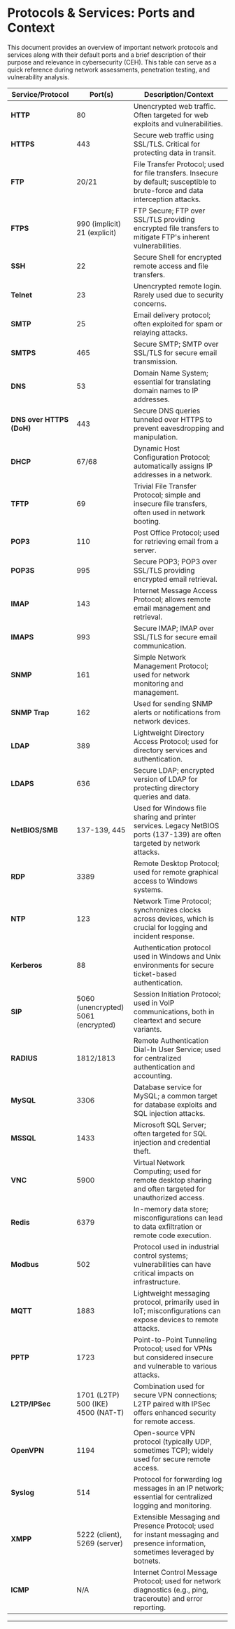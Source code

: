 # Protocols & Services: Ports and Context

This document provides an overview of important network protocols and services along with their default ports and a brief description of their purpose and relevance in cybersecurity (CEH). This table can serve as a quick reference during network assessments, penetration testing, and vulnerability analysis.

| Service/Protocol         | Port(s)                                  | Description/Context                                                                                                              |
| ------------------------ | ---------------------------------------- | -------------------------------------------------------------------------------------------------------------------------------- |
| **HTTP**                 | 80                                       | Unencrypted web traffic. Often targeted for web exploits and vulnerabilities.                                                    |
| **HTTPS**                | 443                                      | Secure web traffic using SSL/TLS. Critical for protecting data in transit.                                                       |
| **FTP**                  | 20/21                                    | File Transfer Protocol; used for file transfers. Insecure by default; susceptible to brute-force and data interception attacks.  |
| **FTPS**                 | 990 (implicit)<br>21 (explicit)          | FTP Secure; FTP over SSL/TLS providing encrypted file transfers to mitigate FTP's inherent vulnerabilities.                      |
| **SSH**                  | 22                                       | Secure Shell for encrypted remote access and file transfers.                                                                     |
| **Telnet**               | 23                                       | Unencrypted remote login. Rarely used due to security concerns.                                                                  |
| **SMTP**                 | 25                                       | Email delivery protocol; often exploited for spam or relaying attacks.                                                           |
| **SMTPS**                | 465                                      | Secure SMTP; SMTP over SSL/TLS for secure email transmission.                                                                    |
| **DNS**                  | 53                                       | Domain Name System; essential for translating domain names to IP addresses.                                                      |
| **DNS over HTTPS (DoH)** | 443                                      | Secure DNS queries tunneled over HTTPS to prevent eavesdropping and manipulation.                                                |
| **DHCP**                 | 67/68                                    | Dynamic Host Configuration Protocol; automatically assigns IP addresses in a network.                                            |
| **TFTP**                 | 69                                       | Trivial File Transfer Protocol; simple and insecure file transfers, often used in network booting.                               |
| **POP3**                 | 110                                      | Post Office Protocol; used for retrieving email from a server.                                                                   |
| **POP3S**                | 995                                      | Secure POP3; POP3 over SSL/TLS providing encrypted email retrieval.                                                              |
| **IMAP**                 | 143                                      | Internet Message Access Protocol; allows remote email management and retrieval.                                                  |
| **IMAPS**                | 993                                      | Secure IMAP; IMAP over SSL/TLS for secure email communication.                                                                   |
| **SNMP**                 | 161                                      | Simple Network Management Protocol; used for network monitoring and management.                                                  |
| **SNMP Trap**            | 162                                      | Used for sending SNMP alerts or notifications from network devices.                                                              |
| **LDAP**                 | 389                                      | Lightweight Directory Access Protocol; used for directory services and authentication.                                           |
| **LDAPS**                | 636                                      | Secure LDAP; encrypted version of LDAP for protecting directory queries and data.                                                |
| **NetBIOS/SMB**          | 137-139, 445                             | Used for Windows file sharing and printer services. Legacy NetBIOS ports (137-139) are often targeted by network attacks.        |
| **RDP**                  | 3389                                     | Remote Desktop Protocol; used for remote graphical access to Windows systems.                                                    |
| **NTP**                  | 123                                      | Network Time Protocol; synchronizes clocks across devices, which is crucial for logging and incident response.                   |
| **Kerberos**             | 88                                       | Authentication protocol used in Windows and Unix environments for secure ticket-based authentication.                            |
| **SIP**                  | 5060 (unencrypted)<br>5061 (encrypted)   | Session Initiation Protocol; used in VoIP communications, both in cleartext and secure variants.                                 |
| **RADIUS**               | 1812/1813                                | Remote Authentication Dial-In User Service; used for centralized authentication and accounting.                                  |
| **MySQL**                | 3306                                     | Database service for MySQL; a common target for database exploits and SQL injection attacks.                                     |
| **MSSQL**                | 1433                                     | Microsoft SQL Server; often targeted for SQL injection and credential theft.                                                     |
| **VNC**                  | 5900                                     | Virtual Network Computing; used for remote desktop sharing and often targeted for unauthorized access.                           |
| **Redis**                | 6379                                     | In-memory data store; misconfigurations can lead to data exfiltration or remote code execution.                                  |
| **Modbus**               | 502                                      | Protocol used in industrial control systems; vulnerabilities can have critical impacts on infrastructure.                        |
| **MQTT**                 | 1883                                     | Lightweight messaging protocol, primarily used in IoT; misconfigurations can expose devices to remote attacks.                   |
| **PPTP**                 | 1723                                     | Point-to-Point Tunneling Protocol; used for VPNs but considered insecure and vulnerable to various attacks.                      |
| **L2TP/IPSec**           | 1701 (L2TP)<br>500 (IKE)<br>4500 (NAT-T) | Combination used for secure VPN connections; L2TP paired with IPSec offers enhanced security for remote access.                  |
| **OpenVPN**              | 1194                                     | Open-source VPN protocol (typically UDP, sometimes TCP); widely used for secure remote access.                                   |
| **Syslog**               | 514                                      | Protocol for forwarding log messages in an IP network; essential for centralized logging and monitoring.                         |
| **XMPP**                 | 5222 (client), 5269 (server)             | Extensible Messaging and Presence Protocol; used for instant messaging and presence information, sometimes leveraged by botnets. |
| **ICMP**                 | N/A                                      | Internet Control Message Protocol; used for network diagnostics (e.g., ping, traceroute) and error reporting.                    |

---
